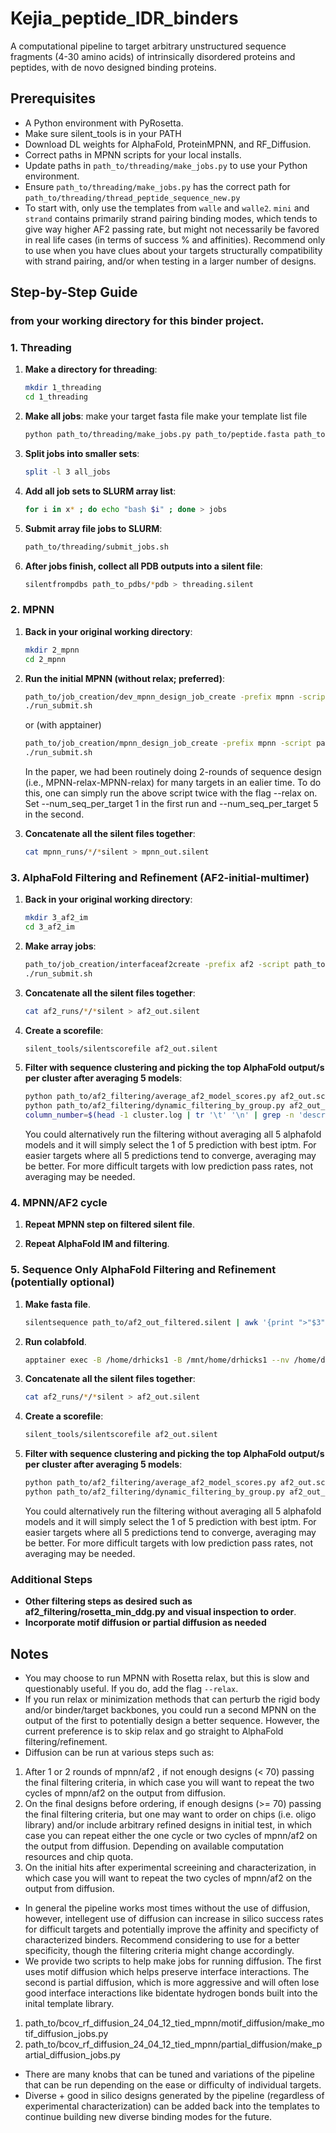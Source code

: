 # Kejia_peptide_IDR_binders

A computational pipeline to target arbitrary unstructured sequence fragments (4-30 amino acids) of intrinsically disordered proteins and peptides, with de novo designed binding proteins.

## Prerequisites

- A Python environment with PyRosetta.
- Make sure silent_tools is in your PATH
- Download DL weights for AlphaFold, ProteinMPNN, and RF_Diffusion.
- Correct paths in MPNN scripts for your local installs.
- Update paths in `path_to/threading/make_jobs.py` to use your Python environment.
- Ensure `path_to/threading/make_jobs.py` has the correct path for `path_to/threading/thread_peptide_sequence_new.py`
- To start with, only use the templates from `walle` and `walle2`. `mini` and `strand` contains primarily strand pairing binding modes, which tends to give way higher AF2 passing rate, but might not necessarily be favored in real life cases (in terms of success % and affinities). Recommend only to use when you have clues about your targets structurally compatibility with strand pairing, and/or when testing in a larger number of designs.

## Step-by-Step Guide

### from your working directory for this binder project.

### 1. Threading

1. **Make a directory for threading**:
    ```sh
    mkdir 1_threading
    cd 1_threading
    ```

2. **Make all jobs**:
    make your target fasta file
    make your template list file
    ```sh
    python path_to/threading/make_jobs.py path_to/peptide.fasta path_to/templates.list | sort -R > all_jobs
    ```

3. **Split jobs into smaller sets**:
    ```sh
    split -l 3 all_jobs
    ```

4. **Add all job sets to SLURM array list**:
    ```sh
    for i in x* ; do echo "bash $i" ; done > jobs
    ```

5. **Submit array file jobs to SLURM**:
    ```sh
    path_to/threading/submit_jobs.sh
    ```

6. **After jobs finish, collect all PDB outputs into a silent file**:
    ```sh
    silentfrompdbs path_to_pdbs/*pdb > threading.silent
    ```

### 2. MPNN

1. **Back in your original working directory**:
    ```sh
    mkdir 2_mpnn
    cd 2_mpnn
    ```

2. **Run the initial MPNN (without relax; preferred)**:
    ```sh
    path_to/job_creation/dev_mpnn_design_job_create -prefix mpnn -script path_to/mpnn_git_repo/design_scripts/killer_mpnn_interface_design.py -p cpu -t 12:00:00 -mem 5 -cpus 1 -conda path_to/env/mpnn_pyro -structs_per_job 100 -silent path_to/threading.silent -args "--num_seq_per_target 5 --max_out 5 --sampling_temp 0.1"
    ./run_submit.sh
    ```

    or (with apptainer)
    ```sh
    path_to/job_creation/mpnn_design_job_create -prefix mpnn -script path_to/mpnn_git_repo/design_scripts/killer_mpnn_interface_design.py -p cpu -t 12:00:00 -mem 5 -cpus 1 -apptainer path_to/your_apptainer -structs_per_job 100 -silent path_to/threading.silent -args "--num_seq_per_target 5 --max_out 5 --sampling_temp 0.1"
    ./run_submit.sh
    ```

    In the paper, we had been routinely doing 2-rounds of sequence design (i.e., MPNN-relax-MPNN-relax) for many targets in an ealier time. To do this, one can simply run the above script twice with the flag --relax on. Set --num_seq_per_target 1 in the first run and --num_seq_per_target 5 in the second.
    

4. **Concatenate all the silent files together**:
    ```sh
    cat mpnn_runs/*/*silent > mpnn_out.silent
    ```

### 3. AlphaFold Filtering and Refinement (AF2-initial-multimer)

1. **Back in your original working directory**:
    ```sh
    mkdir 3_af2_im
    cd 3_af2_im
    ```

2. **Make array jobs**:
    ```sh
    path_to/job_creation/interfaceaf2create -prefix af2 -script path_to/colabfold_initial_guess/AlphaFold2_initial_guess_multimer.py -silent ../2_mpnn/mpnn_out.silent -gres "gpu:1" -apptainer /home/drhicks1/scripts/Kejia_peptide_binders/colabfold_initial_guess/make_apptainer/colab_fold_ig_cuda12.sif -structs_per_job 300 -p gpu-bf -t 06:00:00
    ./run_submit.sh
    ```

3. **Concatenate all the silent files together**:
    ```sh
    cat af2_runs/*/*silent > af2_out.silent
    ```

4. **Create a scorefile**:
    ```sh
    silent_tools/silentscorefile af2_out.silent
    ```

5. **Filter with sequence clustering and picking the top AlphaFold output/s per cluster after averaging 5 models**:
    ```sh
    python path_to/af2_filtering/average_af2_model_scores.py af2_out.sc > af2_out_averaged.sc
    python path_to/af2_filtering/dynamic_filtering_by_group.py af2_out_averaged.sc af2_out.silent > cluster.log
    column_number=$(head -1 cluster.log | tr '\t' '\n' | grep -n 'description' | cut -d: -f1); awk -v col=$column_number 'NR > 1 {print $col}' cluster.log | grep -oE '[a-zA-Z0-9_]+_af2mv3_[0-9]+' > tags
    ```

    You could alternatively run the filtering without averaging all 5 alphafold models and it will simply select the 1 of 5 prediction with best iptm. For easier targets where all 5 predictions tend to converge, averaging may be better. For more difficult targets with low prediction pass rates, not averaging may be needed.

### 4. MPNN/AF2 cycle
1. **Repeat MPNN step on filtered silent file**.

2. **Repeat AlphaFold IM and filtering**.

### 5. Sequence Only AlphaFold Filtering and Refinement (potentially optional)
1. **Make fasta file**.
    ```sh
    silentsequence path_to/af2_out_filtered.silent | awk '{print ">"$3"\n"$1":"$2}' > colabfold_input.fasta
    ```
    
2. **Run colabfold**.
    ```sh
    apptainer exec -B /home/drhicks1 -B /mnt/home/drhicks1 --nv /home/drhicks1/scripts/Kejia_peptide_binders/colabfold_initial_guess/make_apptainer/colab_fold_ig_cuda12.sif python path_to/colabfold_initial_guess/AlphaFold2_jupyter-batch_hack_new_v2.py --fasta colabfold_input.fasta --num_recycles 10
    ```

3. **Concatenate all the silent files together**:
    ```sh
    cat af2_runs/*/*silent > af2_out.silent
    ```

4. **Create a scorefile**:
    ```sh
    silent_tools/silentscorefile af2_out.silent
    ```

5. **Filter with sequence clustering and picking the top AlphaFold output/s per cluster after averaging 5 models**:
    ```sh
    python path_to/af2_filtering/average_af2_model_scores.py af2_out.sc > af2_out_averaged.sc
    python path_to/af2_filtering/dynamic_filtering_by_group.py af2_out_averaged.sc af2_out.silent --not_initial_guess
    ```

    You could alternatively run the filtering without averaging all 5 alphafold models and it will simply select the 1 of 5 prediction with best iptm. For easier targets where all 5 predictions tend to converge, averaging may be better. For more difficult targets with low prediction pass rates, not averaging may be needed.

### Additional Steps

- **Other filtering steps as desired such as af2_filtering/rosetta_min_ddg.py and visual inspection to order**.
- **Incorporate motif diffusion or partial diffusion as needed**

## Notes

- You may choose to run MPNN with Rosetta relax, but this is slow and questionably useful. If you do, add the flag `--relax`.
- If you run relax or minimization methods that can perturb the rigid body and/or binder/target backbones, you could run a second MPNN on the output of the first to potentially design a better sequence. However, the current preference is to skip relax and go straight to AlphaFold filtering/refinement.
- Diffusion can be run at various steps such as:
1. After 1 or 2 rounds of mpnn/af2 , if not enough designs (< 70) passing the final filtering criteria, in which case you will want to repeat the two cycles of mpnn/af2 on the output from diffusion.
2. On the final designs before ordering, if enough designs (>= 70) passing the final filtering criteria, but one may want to order on chips (i.e. oligo library) and/or include arbitrary refined designs in initial test, in which case you can repeat either the one cycle or two cycles of mpnn/af2 on the output from diffusion. Depending on available computation resources and chip quota.
3. On the initial hits after experimental screeining and characterization, in which case you will want to repeat the two cycles of mpnn/af2 on the output from diffusion.
- In general the pipeline works most times without the use of diffusion, however, intellegent use of diffusion can increase in silico success rates for difficult targets and potentially improve the affinity and specificty of characterized binders. Recommend considering to use for a better specificity, though the filtering criteria might change accordingly.
- We provide two scripts to help make jobs for running diffusion. The first uses motif diffusion which helps preserve interface interactions. The second is partial diffusion, which is more aggressive and will often lose good interface interactions like bidentate hydrogen bonds built into the inital template library.
1. path_to/bcov_rf_diffusion_24_04_12_tied_mpnn/motif_diffusion/make_motif_diffusion_jobs.py
2. path_to/bcov_rf_diffusion_24_04_12_tied_mpnn/partial_diffusion/make_partial_diffusion_jobs.py
- There are many knobs that can be tuned and variations of the pipeline that can be run depending on the ease or difficulty of individual targets.
- Diverse + good in silico designs generated by the pipeline (regardless of experimental characterization) can be added back into the templates to continue building new diverse binding modes for the future.

